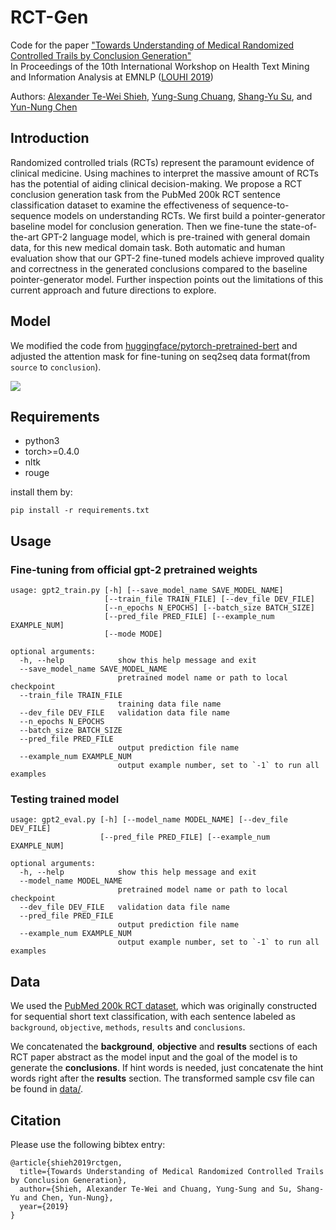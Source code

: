 # RCT-Gen

Code for the paper ["Towards Understanding of Medical Randomized Controlled Trails by Conclusion Generation"](#)  
In Proceedings of the 10th International Workshop on Health Text Mining and Information Analysis at EMNLP ([LOUHI 2019](https://louhi2019.fbk.eu/))

Authors: [Alexander Te-Wei Shieh](https://lipolysis.github.io/), [Yung-Sung Chuang](https://voidism.github.io/), [Shang-Yu Su](https://www.shangyusu.com/), and [Yun-Nung Chen](https://www.csie.ntu.edu.tw/~yvchen/index.html)


## Introduction
Randomized controlled trials (RCTs) represent the paramount evidence of clinical medicine. Using machines to interpret the massive amount of RCTs has the potential of aiding clinical decision-making. We propose a RCT conclusion generation task from the PubMed 200k RCT sentence classification dataset to examine the effectiveness of sequence-to-sequence models on understanding RCTs. We first build a pointer-generator baseline model for conclusion generation. Then we fine-tune the state-of-the-art GPT-2 language model, which is pre-trained with general domain data, for this new medical domain task.
Both automatic and human evaluation show that our GPT-2 fine-tuned models achieve improved quality and correctness in the generated conclusions compared to the baseline pointer-generator model. 
Further inspection points out the limitations of this current approach and future directions to explore.

## Model

We modified the code from [huggingface/pytorch-pretrained-bert](https://github.com/huggingface/transformers) and adjusted the attention mask for fine-tuning on seq2seq data format(from `source` to `conclusion`).

<!-- ![](https://i.imgur.com/o5EkmCn.png) -->
![](https://i.imgur.com/zDKjfua.png)

## Requirements
- python3
- torch>=0.4.0
- nltk
- rouge

install them by:
```
pip install -r requirements.txt
```

## Usage

### Fine-tuning from official gpt-2 pretrained weights
```
usage: gpt2_train.py [-h] [--save_model_name SAVE_MODEL_NAME]
                     [--train_file TRAIN_FILE] [--dev_file DEV_FILE]
                     [--n_epochs N_EPOCHS] [--batch_size BATCH_SIZE]
                     [--pred_file PRED_FILE] [--example_num EXAMPLE_NUM]
                     [--mode MODE]

optional arguments:
  -h, --help            show this help message and exit
  --save_model_name SAVE_MODEL_NAME
                        pretrained model name or path to local checkpoint
  --train_file TRAIN_FILE
                        training data file name
  --dev_file DEV_FILE   validation data file name
  --n_epochs N_EPOCHS
  --batch_size BATCH_SIZE
  --pred_file PRED_FILE
                        output prediction file name
  --example_num EXAMPLE_NUM
                        output example number, set to `-1` to run all examples
```

### Testing trained model
```
usage: gpt2_eval.py [-h] [--model_name MODEL_NAME] [--dev_file DEV_FILE]
                    [--pred_file PRED_FILE] [--example_num EXAMPLE_NUM]

optional arguments:
  -h, --help            show this help message and exit
  --model_name MODEL_NAME
                        pretrained model name or path to local checkpoint
  --dev_file DEV_FILE   validation data file name
  --pred_file PRED_FILE
                        output prediction file name
  --example_num EXAMPLE_NUM
                        output example number, set to `-1` to run all examples
```

## Data

We used the [PubMed 200k RCT dataset](https://github.com/Franck-Dernoncourt/pubmed-rct), which was originally constructed for sequential short text classification, with each sentence labeled as `background`, `objective`, `methods`, `results` and `conclusions`.  

We concatenated the **background**, **objective** and **results** sections of each RCT paper abstract as the model input and the goal of the model is to generate the **conclusions**. If hint words is needed, just concatenate the hint words right after the **results** section. The transformed sample csv file can be found in [data/](https://github.com/MiuLab/RCT-Gen/tree/master/data). 

## Citation

Please use the following bibtex entry:

```
@article{shieh2019rctgen,
  title={Towards Understanding of Medical Randomized Controlled Trails by Conclusion Generation},
  author={Shieh, Alexander Te-Wei and Chuang, Yung-Sung and Su, Shang-Yu and Chen, Yun-Nung},
  year={2019}
}
```
